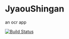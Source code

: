 # JyaouShingan
an ocr app

[![Build Status](https://travis-ci.org/Tanyangfan/jyaoushingan.svg?branch=master)](https://travis-ci.org/Tanyangfan/jyaoushingan)
